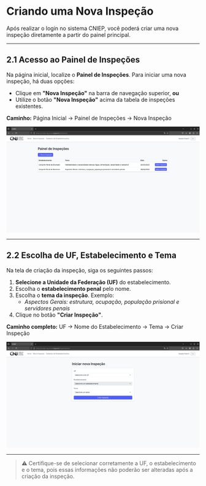 # Criando uma Nova Inspeção

Após realizar o login no sistema CNIEP, você poderá criar uma nova inspeção diretamente a partir do painel principal.

---

## 2.1 Acesso ao Painel de Inspeções

Na página inicial, localize o **Painel de Inspeções**. Para iniciar uma nova inspeção, há duas opções:

- Clique em **"Nova Inspeção"** na barra de navegação superior, **ou**
- Utilize o botão **"Nova Inspeção"** acima da tabela de inspeções existentes.

**Caminho:** Página Inicial → Painel de Inspeções → Nova Inspeção

![Botão Nova Inspeção no painel](./assets/nova-inspecao.png)

---

## 2.2 Escolha de UF, Estabelecimento e Tema

Na tela de criação da inspeção, siga os seguintes passos:

1. **Selecione a Unidade da Federação (UF)** do estabelecimento.
2. Escolha o **estabelecimento penal** pelo nome.
3. Escolha o **tema da inspeção**. Exemplo:
   - *Aspectos Gerais: estrutura, ocupação, população prisional e servidores penais*
4. Clique no botão **"Criar Inspeção"**.

**Caminho completo:** UF → Nome do Estabelecimento → Tema → Criar Inspeção

![Formulário de criação de inspeção](./assets/criar-inspecao-form.png)

---

> ⚠️ Certifique-se de selecionar corretamente a UF, o estabelecimento e o tema, pois essas informações não poderão ser alteradas após a criação da inspeção.
